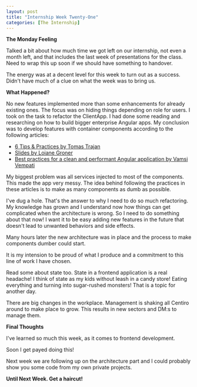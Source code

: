 ```yaml
---
layout: post
title: "Internship Week Twenty-One"
categories: [The Internship]
---
```


**The Monday Feeling**

Talked a bit about how much time we got left on our internship, not even a month left, and that includes the last week of presentations for the class.
Need to wrap this up soon if we should have something to handover.

The energy was at a decent level for this week to turn out as a success. Didn't have much of a clue on what the week was to bring us.

**What Happened?**

No new features implemented more than some enhancements for already existing ones. The focus was on hiding things depending on role for users. I took on the task to refactor the ClientApp. I had done some reading and researching on how to build bigger enterprise Angular apps. My conclusion was to develop features with container components according to the following articles:

- [6 Tips & Practices by Tomas Trajan](https://medium.com/@tomastrajan/6-best-practices-pro-tips-for-angular-cli-better-developer-experience-7b328bc9db81)
- [Slides by Loiane Groner](https://slides.com/loiane/10-angular-tips-modules-vscode-and-best-practices)
- [Best practices for a clean and performant Angular application by Vamsi Vempati](https://www.freecodecamp.org/news/best-practices-for-a-clean-and-performant-angular-application-288e7b39eb6f/)

My biggest problem was all services injected to most of the components. This made the app very messy. The idea behind following the practices in these articles is to make as many components as dumb as possible.

I've dug a hole. That's the answer to why I need to do so much refactoring. My knowledge has grown and I understand now how things can get complicated when the architecture is wrong. So I need to do something about that now! I want it to be easy adding new features in the future that doesn't lead to unwanted behaviors and side effects.

Many hours later the new architecture was in place and the process to make components dumber could start.

It is my intension to be proud of what I produce and a commitment to this line of work I have chosen.

Read some about state too. State in a frontend application is a real headache! I think of state as my kids without leash in a candy store! Eating everything and turning into sugar-rushed monsters! That is a topic for another day.

There are big changes in the workplace. Management is shaking all Centiro around to make place to grow. This results in new sectors and DM:s to manage them.

**Final Thoughts**

I've learned so much this week, as it comes to frontend development.

Soon I get payed doing this!

Next week we are following up on the architecture part and I could probably show you some code from my own private projects.

**Until Next Week. Get a haircut!**
